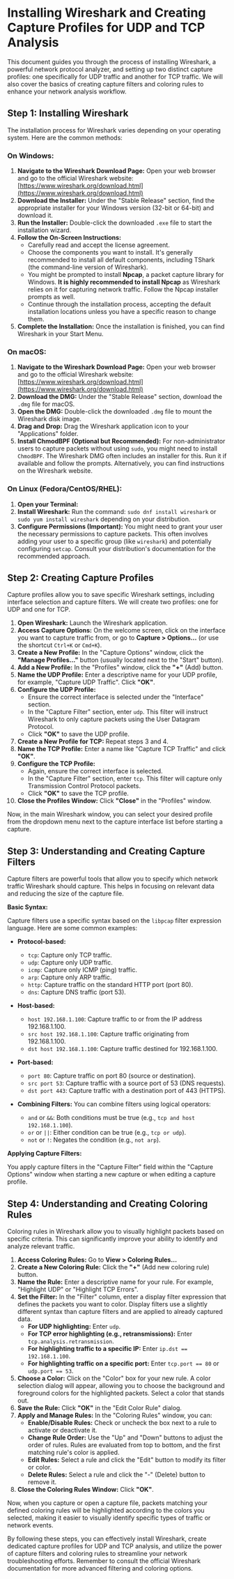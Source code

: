 # Installing Wireshark and Creating Capture Profiles for UDP and TCP Analysis

This document guides you through the process of installing Wireshark, a powerful network protocol analyzer, and setting up two distinct capture profiles: one specifically for UDP traffic and another for TCP traffic. We will also cover the basics of creating capture filters and coloring rules to enhance your network analysis workflow.

## Step 1: Installing Wireshark

The installation process for Wireshark varies depending on your operating system. Here are the common methods:

### On Windows:

1.  **Navigate to the Wireshark Download Page:** Open your web browser and go to the official Wireshark website: [https://www.wireshark.org/download.html](https://www.wireshark.org/download.html)
2.  **Download the Installer:** Under the "Stable Release" section, find the appropriate installer for your Windows version (32-bit or 64-bit) and download it.
3.  **Run the Installer:** Double-click the downloaded `.exe` file to start the installation wizard.
4.  **Follow the On-Screen Instructions:**
    * Carefully read and accept the license agreement.
    * Choose the components you want to install. It's generally recommended to install all default components, including TShark (the command-line version of Wireshark).
    * You might be prompted to install **Npcap**, a packet capture library for Windows. **It is highly recommended to install Npcap** as Wireshark relies on it for capturing network traffic. Follow the Npcap installer prompts as well.
    * Continue through the installation process, accepting the default installation locations unless you have a specific reason to change them.
5.  **Complete the Installation:** Once the installation is finished, you can find Wireshark in your Start Menu.

### On macOS:

1.  **Navigate to the Wireshark Download Page:** Open your web browser and go to the official Wireshark website: [https://www.wireshark.org/download.html](https://www.wireshark.org/download.html)
2.  **Download the DMG:** Under the "Stable Release" section, download the `.dmg` file for macOS.
3.  **Open the DMG:** Double-click the downloaded `.dmg` file to mount the Wireshark disk image.
4.  **Drag and Drop:** Drag the Wireshark application icon to your "Applications" folder.
5.  **Install ChmodBPF (Optional but Recommended):** For non-administrator users to capture packets without using `sudo`, you might need to install `ChmodBPF`. The Wireshark DMG often includes an installer for this. Run it if available and follow the prompts. Alternatively, you can find instructions on the Wireshark website.

### On Linux (Fedora/CentOS/RHEL):

1.  **Open your Terminal:**
2.  **Install Wireshark:** Run the command: `sudo dnf install wireshark` or `sudo yum install wireshark` depending on your distribution.
3.  **Configure Permissions (Important):** You might need to grant your user the necessary permissions to capture packets. This often involves adding your user to a specific group (like `wireshark`) and potentially configuring `setcap`. Consult your distribution's documentation for the recommended approach.

## Step 2: Creating Capture Profiles

Capture profiles allow you to save specific Wireshark settings, including interface selection and capture filters. We will create two profiles: one for UDP and one for TCP.

1.  **Open Wireshark:** Launch the Wireshark application.
2.  **Access Capture Options:** On the welcome screen, click on the interface you want to capture traffic from, or go to **Capture > Options...** (or use the shortcut `Ctrl+K` or `Cmd+K`).
3.  **Create a New Profile:** In the "Capture Options" window, click the **"Manage Profiles..."** button (usually located next to the "Start" button).
4.  **Add a New Profile:** In the "Profiles" window, click the **"+"** (Add) button.
5.  **Name the UDP Profile:** Enter a descriptive name for your UDP profile, for example, "Capture UDP Traffic". Click **"OK"**.
6.  **Configure the UDP Profile:**
    * Ensure the correct interface is selected under the "Interface" section.
    * In the "Capture Filter" section, enter `udp`. This filter will instruct Wireshark to only capture packets using the User Datagram Protocol.
    * Click **"OK"** to save the UDP profile.
7.  **Create a New Profile for TCP:** Repeat steps 3 and 4.
8.  **Name the TCP Profile:** Enter a name like "Capture TCP Traffic" and click **"OK"**.
9.  **Configure the TCP Profile:**
    * Again, ensure the correct interface is selected.
    * In the "Capture Filter" section, enter `tcp`. This filter will capture only Transmission Control Protocol packets.
    * Click **"OK"** to save the TCP profile.
10. **Close the Profiles Window:** Click **"Close"** in the "Profiles" window.

Now, in the main Wireshark window, you can select your desired profile from the dropdown menu next to the capture interface list before starting a capture.

## Step 3: Understanding and Creating Capture Filters

Capture filters are powerful tools that allow you to specify which network traffic Wireshark should capture. This helps in focusing on relevant data and reducing the size of the capture file.

**Basic Syntax:**

Capture filters use a specific syntax based on the `libpcap` filter expression language. Here are some common examples:

* **Protocol-based:**
    * `tcp`: Capture only TCP traffic.
    * `udp`: Capture only UDP traffic.
    * `icmp`: Capture only ICMP (ping) traffic.
    * `arp`: Capture only ARP traffic.
    * `http`: Capture traffic on the standard HTTP port (port 80).
    * `dns`: Capture DNS traffic (port 53).

* **Host-based:**
    * `host 192.168.1.100`: Capture traffic to or from the IP address 192.168.1.100.
    * `src host 192.168.1.100`: Capture traffic originating from 192.168.1.100.
    * `dst host 192.168.1.100`: Capture traffic destined for 192.168.1.100.

* **Port-based:**
    * `port 80`: Capture traffic on port 80 (source or destination).
    * `src port 53`: Capture traffic with a source port of 53 (DNS requests).
    * `dst port 443`: Capture traffic with a destination port of 443 (HTTPS).

* **Combining Filters:** You can combine filters using logical operators:
    * `and` or `&&`: Both conditions must be true (e.g., `tcp and host 192.168.1.100`).
    * `or` or `||`: Either condition can be true (e.g., `tcp or udp`).
    * `not` or `!`: Negates the condition (e.g., `not arp`).

**Applying Capture Filters:**

You apply capture filters in the "Capture Filter" field within the "Capture Options" window when starting a new capture or when editing a capture profile.

## Step 4: Understanding and Creating Coloring Rules

Coloring rules in Wireshark allow you to visually highlight packets based on specific criteria. This can significantly improve your ability to identify and analyze relevant traffic.

1.  **Access Coloring Rules:** Go to **View > Coloring Rules...**
2.  **Create a New Coloring Rule:** Click the **"+"** (Add new coloring rule) button.
3.  **Name the Rule:** Enter a descriptive name for your rule. For example, "Highlight UDP" or "Highlight TCP Errors".
4.  **Set the Filter:** In the "Filter" column, enter a display filter expression that defines the packets you want to color. Display filters use a slightly different syntax than capture filters and are applied to already captured data.
    * **For UDP highlighting:** Enter `udp`.
    * **For TCP error highlighting (e.g., retransmissions):** Enter `tcp.analysis.retransmission`.
    * **For highlighting traffic to a specific IP:** Enter `ip.dst == 192.168.1.100`.
    * **For highlighting traffic on a specific port:** Enter `tcp.port == 80` or `udp.port == 53`.
5.  **Choose a Color:** Click on the "Color" box for your new rule. A color selection dialog will appear, allowing you to choose the background and foreground colors for the highlighted packets. Select a color that stands out.
6.  **Save the Rule:** Click **"OK"** in the "Edit Color Rule" dialog.
7.  **Apply and Manage Rules:** In the "Coloring Rules" window, you can:
    * **Enable/Disable Rules:** Check or uncheck the box next to a rule to activate or deactivate it.
    * **Change Rule Order:** Use the "Up" and "Down" buttons to adjust the order of rules. Rules are evaluated from top to bottom, and the first matching rule's color is applied.
    * **Edit Rules:** Select a rule and click the "Edit" button to modify its filter or color.
    * **Delete Rules:** Select a rule and click the "-" (Delete) button to remove it.
8.  **Close the Coloring Rules Window:** Click **"OK"**.

Now, when you capture or open a capture file, packets matching your defined coloring rules will be highlighted according to the colors you selected, making it easier to visually identify specific types of traffic or network events.

By following these steps, you can effectively install Wireshark, create dedicated capture profiles for UDP and TCP analysis, and utilize the power of capture filters and coloring rules to streamline your network troubleshooting efforts. Remember to consult the official Wireshark documentation for more advanced filtering and coloring options.
